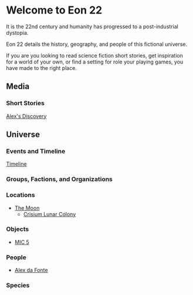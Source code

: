 # Welcome to Eon 22

It is the 22nd century and humanity has progressed to a post-industrial dystopia.

Eon 22 details the history, geography, and people of this fictional universe.

If you are you looking to read science fiction short stories, get inspiration for a world of your own, or find a setting for role your playing games, you have made to the right place.

## Media

### Short Stories

[Alex's Discovery](/media/short_stories/alexs_discovery)

## Universe

### Events and Timeline
  
[Timeline](/events/timeline)

### Groups, Factions, and Organizations

### Locations

* [The Moon](/locations/moon)
    * [Crisium Lunar Colony](/locations/crisium_lunar_colony)

### Objects

* [MIC 5](/objects/mic5)

### People

* [Alex da Fonte](/people/alex_da_fonte)

### Species
